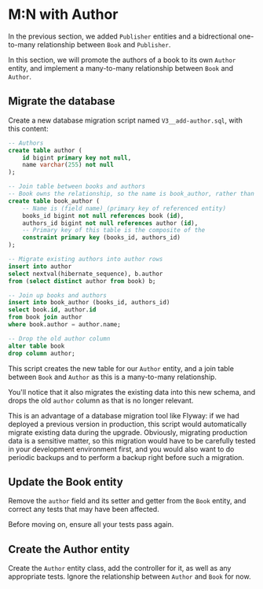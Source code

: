 # M:N with Author

In the previous section, we added `Publisher` entities and a bidrectional one-to-many relationship between `Book` and `Publisher`.

In this section, we will promote the authors of a book to its own `Author` entity, and implement a many-to-many relationship between `Book` and `Author`.

## Migrate the database

Create a new database migration script named `V3__add-author.sql`, with this content:

```sql
-- Authors
create table author (
    id bigint primary key not null,
    name varchar(255) not null
);

-- Join table between books and authors
-- Book owns the relationship, so the name is book_author, rather than author_book
create table book_author (
    -- Name is (field name)_(primary key of referenced entity)
    books_id bigint not null references book (id),
    authors_id bigint not null references author (id),
    -- Primary key of this table is the composite of the
    constraint primary key (books_id, authors_id)
);

-- Migrate existing authors into author rows
insert into author
select nextval(hibernate_sequence), b.author
from (select distinct author from book) b;

-- Join up books and authors
insert into book_author (books_id, authors_id)
select book.id, author.id
from book join author
where book.author = author.name;

-- Drop the old author column
alter table book
drop column author;
```

This script creates the new table for our `Author` entity, and a join table between `Book` and `Author` as this is a many-to-many relationship.

You'll notice that it also migrates the existing data into this new schema, and drops the old `author` column as that is no longer relevant.

This is an advantage of a database migration tool like Flyway: if we had deployed a previous version in production, this script would automatically migrate existing data during the upgrade.
Obviously, migrating production data is a sensitive matter, so this migration would have to be carefully tested in your development environment first, and you would also want to do periodic backups and to perform a backup right before such a migration.

## Update the Book entity

Remove the `author` field and its setter and getter from the `Book` entity, and correct any tests that may have been affected.

Before moving on, ensure all your tests pass again.

## Create the Author entity

Create the `Author` entity class, add the controller for it, as well as any appropriate tests.
Ignore the relationship between `Author` and `Book` for now.
